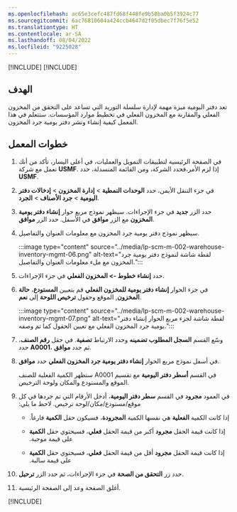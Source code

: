 ```yaml
---
ms.openlocfilehash: ac65e3cefc487fd68f448fe9b58ba0b5f3924c77
ms.sourcegitcommit: 6ac76810604a424ccb4647d2f05dbec7f76f5e52
ms.translationtype: HT
ms.contentlocale: ar-SA
ms.lasthandoff: 08/04/2022
ms.locfileid: "9225028"
---
```

[!INCLUDE[](../../../includes/unit-banner.md)]
[!INCLUDE[](../../../includes/accessing-labs.md)]

## <a name="objective"></a>الهدف

تعد دفتر اليومية ميزة مهمة لإدارة سلسلة التوريد التي تساعد على التحقق من المخزون الفعلي والمقارنة مع المخزون الفعلي في تخطيط موارد المؤسسات. ستتعلم في هذا المعمل كيفية إنشاء ونشر دفتر يومية جرد المخزون.

## <a name="lab-steps"></a>خطوات المعمل

1. في الصفحة الرئيسية لتطبيقات التمويل والعمليات، في أعلى اليسار، تأكد من أنك تعمل مع شركة **USMF**. إذا لزم الأمر،فحدد الشركة، ومن القائمة المنسدلة، حدد **USMF**.

2. في جزء التنقل الأيمن، حدد **الوحدات النمطية** > **إدارة المخزون** > **إدخالات دفتر اليومية** > **جرد الأصناف‬** > **الجرد**.

3. حدد الزر **جديد** في جزء الإجراءات. سيظهر نموذج مربع حوار **إنشاء دفتر يومية المخزون‬** مع الزر **موافق** في الأسفل. حدد الزر **موافق**.

4. سيظهر نموذج دفتر يومية جرد المخزون مع معلومات العنوان والتفاصيل.
    
    :::image type="content" source="../media/lp-scm-m-002-warehouse-inventory-mgmt-06.png" alt-text="لقطة شاشة لنموذج دفتر يومية جرد المخزون مع ملء معلومات العنوان والتفاصيل.":::
    
5. حدد **إنشاء خطوط -> المخزون الفعلي** في جزء الإجراءات.

6. في جزء الحوار **إنشاء دفتر يومية للمخزون الفعلي** قم بتعيين **المستودع**، **حالة المخزون**, الموقع وحقول **ترخيص اللوحة** إلى **نعم**. 

    :::image type="content" source="../media/lp-scm-m-002-warehouse-inventory-mgmt-07.png" alt-text="لقطة شاشة لجزء مربع الحوار إنشاء دفتر يومية جرد المخزون الفعلي مع تعيين الحقول كما تم وصفه.":::

7. وسّع القسم **السجل المطلوب تضمينه** وحدد الارتباط **تصفية**. في حقل **رقم الصنف**، حدد **A0001**، ثم حدد **موافق**.

8. حدد **موافق‏‎** في أسفل نموذج مربع الحوار **إنشاء دفتر يومية جرد المخزون الفعلي‬**.

    ستظهر الكمية الفعلية للصنف A0001 في القسم **أسطر دفتر اليومية** مع تقسيم الموقع والمستودع والمكان ولوحة الترخيص.

9. في العمود **مجرود‬‏‫** في القسم **سطر دفتر اليومية**، أدخل الأرقام التي تم جردها في كل موقع/مستودع/مكان/لوحة ترخيص. لاحظ ما يلي:

    - إذا كانت الكمية **الفعلية** هي نفسها الكمية **المجرود‬‏‫ة**، فسيكون حقل **الكمية** فارغاً.

    - إذا كانت قيمة الحقل **مجرود‬‏‫** أكبر من قيمة الحقل **فعلي**، فسيحتوي حقل **الكمية** على قيمة موجبة.

    - إذا كانت قيمة الحقل **مجرود‬‏‫** أقل من قيمة الحقل **فعلي**، فسيحتوي حقل **الكمية** على قيمة سالبة.

10. حدد زر **التحقق من الصحة** في جزء الإجراءات، ثم حدد الزر **ترحيل**.

11. أغلق الصفحة وعد إلى الصفحة الرئيسية.

[!INCLUDE[](../../../includes/standalone-lab-end.md)]
